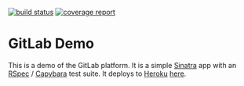 [![build status](https://gitlab.com/orenyk/gitlab_demo/badges/master/build.svg)](https://gitlab.com/orenyk/gitlab_demo/commits/master)
[![coverage report](https://gitlab.com/orenyk/gitlab_demo/badges/master/coverage.svg)](https://gitlab.com/orenyk/gitlab_demo/commits/master)

# GitLab Demo

This is a demo of the GitLab platform. It is a simple
[Sinatra](http://www.sinatrarb.com) app with an [RSpec](http://rspec.info) /
[Capybara](https://jnicklas.github.io/capybara) test suite. It deploys to
[Heroku](https://heroku.com) [here](https://still-cove-59725.herokuapp.com/).
